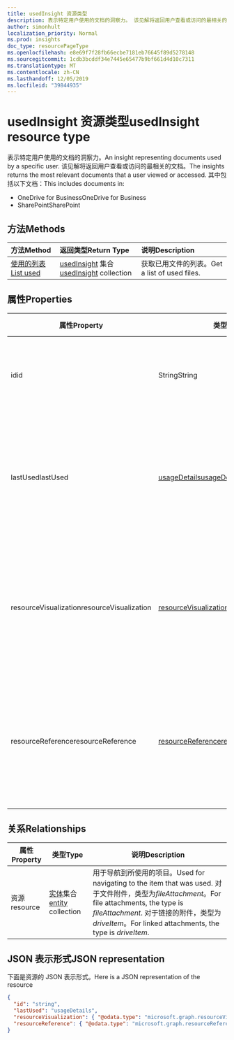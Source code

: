 ```yaml
---
title: usedInsight 资源类型
description: 表示特定用户使用的文档的洞察力。 该见解将返回用户查看或访问的最相关的文档。
author: simonhult
localization_priority: Normal
ms.prod: insights
doc_type: resourcePageType
ms.openlocfilehash: e8e69f7f28fb66ecbe7181eb76645f89d5278148
ms.sourcegitcommit: 1cdb3bcddf34e7445e65477b9bf661d4d10c7311
ms.translationtype: MT
ms.contentlocale: zh-CN
ms.lasthandoff: 12/05/2019
ms.locfileid: "39844935"
---
```

# <a name="usedinsight-resource-type"></a><span data-ttu-id="c6193-104">usedInsight 资源类型</span><span class="sxs-lookup"><span data-stu-id="c6193-104">usedInsight resource type</span></span>

<span data-ttu-id="c6193-105">表示特定用户使用的文档的洞察力。</span><span class="sxs-lookup"><span data-stu-id="c6193-105">An insight representing documents used by a specific user.</span></span> <span data-ttu-id="c6193-106">该见解将返回用户查看或访问的最相关的文档。</span><span class="sxs-lookup"><span data-stu-id="c6193-106">The insights returns the most relevant documents that a user viewed or accessed.</span></span> <span data-ttu-id="c6193-107">其中包括以下文档：</span><span class="sxs-lookup"><span data-stu-id="c6193-107">This includes documents in:</span></span>

- <span data-ttu-id="c6193-108">OneDrive for Business</span><span class="sxs-lookup"><span data-stu-id="c6193-108">OneDrive for Business</span></span>
- <span data-ttu-id="c6193-109">SharePoint</span><span class="sxs-lookup"><span data-stu-id="c6193-109">SharePoint</span></span>

## <a name="methods"></a><span data-ttu-id="c6193-110">方法</span><span class="sxs-lookup"><span data-stu-id="c6193-110">Methods</span></span>

| <span data-ttu-id="c6193-111">方法</span><span class="sxs-lookup"><span data-stu-id="c6193-111">Method</span></span>       | <span data-ttu-id="c6193-112">返回类型</span><span class="sxs-lookup"><span data-stu-id="c6193-112">Return Type</span></span>  |<span data-ttu-id="c6193-113">说明</span><span class="sxs-lookup"><span data-stu-id="c6193-113">Description</span></span>|
|:---------------|:--------|:----------|
|[<span data-ttu-id="c6193-114">使用的列表</span><span class="sxs-lookup"><span data-stu-id="c6193-114">List used</span></span>](../api/insights-list-used.md) |<span data-ttu-id="c6193-115">[usedInsight](insights-used.md) 集合</span><span class="sxs-lookup"><span data-stu-id="c6193-115">[usedInsight](insights-used.md) collection</span></span>| <span data-ttu-id="c6193-116">获取已用文件的列表。</span><span class="sxs-lookup"><span data-stu-id="c6193-116">Get a list of used files.</span></span>|

## <a name="properties"></a><span data-ttu-id="c6193-117">属性</span><span class="sxs-lookup"><span data-stu-id="c6193-117">Properties</span></span>

| <span data-ttu-id="c6193-118">属性</span><span class="sxs-lookup"><span data-stu-id="c6193-118">Property</span></span>              | <span data-ttu-id="c6193-119">类型</span><span class="sxs-lookup"><span data-stu-id="c6193-119">Type</span></span>                      | <span data-ttu-id="c6193-120">说明</span><span class="sxs-lookup"><span data-stu-id="c6193-120">Description</span></span>  |
| -------------         |---------------            | -------------|
| <span data-ttu-id="c6193-121">id</span><span class="sxs-lookup"><span data-stu-id="c6193-121">id</span></span>                    | <span data-ttu-id="c6193-122">String</span><span class="sxs-lookup"><span data-stu-id="c6193-122">String</span></span>                    | <span data-ttu-id="c6193-123">关系的唯一标识符。</span><span class="sxs-lookup"><span data-stu-id="c6193-123">Unique identifier of the relationship.</span></span> <span data-ttu-id="c6193-124">只读。</span><span class="sxs-lookup"><span data-stu-id="c6193-124">Read only.</span></span>        |
| <span data-ttu-id="c6193-125">lastUsed</span><span class="sxs-lookup"><span data-stu-id="c6193-125">lastUsed</span></span>              | [<span data-ttu-id="c6193-126">usageDetails</span><span class="sxs-lookup"><span data-stu-id="c6193-126">usageDetails</span></span>](insights-usagedetails.md)              | <span data-ttu-id="c6193-127">有关用户上次查看和修改项目的时间的信息。</span><span class="sxs-lookup"><span data-stu-id="c6193-127">Information about when the item was last viewed and modified by the user.</span></span> <span data-ttu-id="c6193-128">只读。</span><span class="sxs-lookup"><span data-stu-id="c6193-128">Read only.</span></span>     |
| <span data-ttu-id="c6193-129">resourceVisualization</span><span class="sxs-lookup"><span data-stu-id="c6193-129">resourceVisualization</span></span> | [<span data-ttu-id="c6193-130">resourceVisualization</span><span class="sxs-lookup"><span data-stu-id="c6193-130">resourceVisualization</span></span>](insights-resourcevisualization.md)                | <span data-ttu-id="c6193-131">可用于在体验中可视化文档的属性。</span><span class="sxs-lookup"><span data-stu-id="c6193-131">Properties that you can use to visualize the document in your experience.</span></span> <span data-ttu-id="c6193-132">只读</span><span class="sxs-lookup"><span data-stu-id="c6193-132">Read-only</span></span>      |
| <span data-ttu-id="c6193-133">resourceReference</span><span class="sxs-lookup"><span data-stu-id="c6193-133">resourceReference</span></span>     | [<span data-ttu-id="c6193-134">resourceReference</span><span class="sxs-lookup"><span data-stu-id="c6193-134">resourceReference</span></span>](insights-resourcereference.md)                      | <span data-ttu-id="c6193-135">所用文档的引用属性，例如文档的 url 和类型。</span><span class="sxs-lookup"><span data-stu-id="c6193-135">Reference properties of the used document, such as the url and type of the document.</span></span> <span data-ttu-id="c6193-136">只读</span><span class="sxs-lookup"><span data-stu-id="c6193-136">Read-only</span></span>     |

## <a name="relationships"></a><span data-ttu-id="c6193-137">关系</span><span class="sxs-lookup"><span data-stu-id="c6193-137">Relationships</span></span>

| <span data-ttu-id="c6193-138">属性</span><span class="sxs-lookup"><span data-stu-id="c6193-138">Property</span></span>      | <span data-ttu-id="c6193-139">类型</span><span class="sxs-lookup"><span data-stu-id="c6193-139">Type</span></span>          | <span data-ttu-id="c6193-140">说明</span><span class="sxs-lookup"><span data-stu-id="c6193-140">Description</span></span>  |
| ------------- |---------------| -------------|
| <span data-ttu-id="c6193-141">资源</span><span class="sxs-lookup"><span data-stu-id="c6193-141">resource</span></span>      | <span data-ttu-id="c6193-142">[实体](entity.md)集合</span><span class="sxs-lookup"><span data-stu-id="c6193-142">[entity](entity.md) collection</span></span>    | <span data-ttu-id="c6193-143">用于导航到所使用的项目。</span><span class="sxs-lookup"><span data-stu-id="c6193-143">Used for navigating to the item that was used.</span></span> <span data-ttu-id="c6193-144">对于文件附件，类型为*fileAttachment*。</span><span class="sxs-lookup"><span data-stu-id="c6193-144">For file attachments, the type is *fileAttachment*.</span></span> <span data-ttu-id="c6193-145">对于链接的附件，类型为*driveItem*。</span><span class="sxs-lookup"><span data-stu-id="c6193-145">For linked attachments, the type is *driveItem*.</span></span> |

## <a name="json-representation"></a><span data-ttu-id="c6193-146">JSON 表示形式</span><span class="sxs-lookup"><span data-stu-id="c6193-146">JSON representation</span></span>
<span data-ttu-id="c6193-147">下面是资源的 JSON 表示形式。</span><span class="sxs-lookup"><span data-stu-id="c6193-147">Here is a JSON representation of the resource</span></span>

<!-- {
  "blockType": "resource",
  "keyProperty":"id",
  "optionalProperties": [
    "resource"
  ],
  "@odata.type": "microsoft.graph.usedInsight"
}-->

```json
{
  "id": "string",
  "lastUsed": "usageDetails",
  "resourceVisualization": { "@odata.type": "microsoft.graph.resourceVisualization" },
  "resourceReference": { "@odata.type": "microsoft.graph.resourceReference" }
}
```
